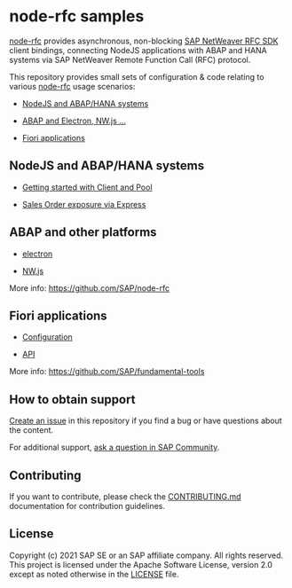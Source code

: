 # node-rfc samples  <!-- omit in toc -->

[node-rfc](https://github.com/SAP/node-rfc) provides asynchronous, non-blocking [SAP NetWeaver RFC SDK](https://support.sap.com/en/product/connectors/nwrfcsdk.html) client bindings, connecting NodeJS applications with ABAP and HANA systems via SAP NetWeaver Remote Function Call (RFC) protocol.

This repository provides small sets of configuration & code relating to various [node-rfc](https://github.com/SAP/node-rfc) usage scenarios:

- [NodeJS and ABAP/HANA systems](#nodejs-and-abaphana-systems--)

- [ABAP and Electron, NW.js ...](#abap-and-other-platforms--)

- [Fiori applications](#fiori-applications--)

## NodeJS and ABAP/HANA systems  <!-- omit in toc -->

- [Getting started with Client and Pool](./integration/client-pool)

- [Sales Order exposure via Express](./integration/express)

## ABAP and other platforms  <!-- omit in toc -->

- [electron](./frameworks/electron-quick-start)

- [NW.js](./frameworks/nwjs-quick-start)

More info: https://github.com/SAP/node-rfc

## Fiori applications  <!-- omit in toc -->

- [Configuration](./fundamental-tools/config)

- [API](./fundamental-tools/api)

More info: https://github.com/SAP/fundamental-tools

## How to obtain support  <!-- omit in toc -->

[Create an issue](https://github.com/SAP-samples/node-rfc-samples/issues) in this repository if you find a bug or have questions about the content.

For additional support, [ask a question in SAP Community](https://answers.sap.com/questions/ask.html).

## Contributing  <!-- omit in toc -->

If you want to contribute, please check the [CONTRIBUTING.md](CONTRIBUTING.md) documentation for contribution guidelines.

## License  <!-- omit in toc -->

Copyright (c) 2021 SAP SE or an SAP affiliate company. All rights reserved. This project is licensed under the Apache Software License, version 2.0 except as noted otherwise in the [LICENSE](LICENSES/Apache-2.0.txt) file.


